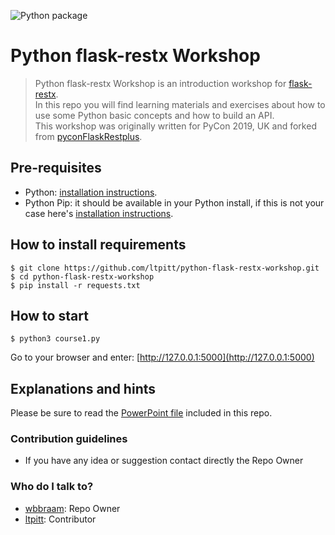 ![Python package](https://github.com/ltpitt/python-flask-restx-workshop/workflows/Python%20package/badge.svg)

# Python flask-restx Workshop
> Python flask-restx Workshop is an introduction workshop for [flask-restx](https://github.com/python-restx/flask-restx).  
> In this repo you will find learning materials and exercises about how to use some Python basic concepts and how to build an API.  
> This workshop was originally written for PyCon 2019, UK and forked from [pyconFlaskRestplus](https://github.com/wbbraam/pyconFlaskRestplus).

## Pre-requisites

* Python: [installation instructions](https://www.python.org/downloads/).
* Python Pip: it should be available in your Python install, if this is not your case here's [installation instructions](https://pip.pypa.io/en/stable/installing/).  

## How to install requirements

    $ git clone https://github.com/ltpitt/python-flask-restx-workshop.git
    $ cd python-flask-restx-workshop
    $ pip install -r requests.txt

## How to start

    $ python3 course1.py

Go to your browser and enter: [http://127.0.0.1:5000](http://127.0.0.1:5000)

## Explanations and hints

Please be sure to read the [PowerPoint file](https://github.com/ltpitt/python-flask-restx-workshop/blob/master/flask-restx.pptx) included in this repo.

### Contribution guidelines ###

* If you have any idea or suggestion contact directly the Repo Owner

### Who do I talk to? ###

* [wbbraam](https://github.com/wbbraam): Repo Owner
* [ltpitt](https://github.com/ltpitt): Contributor


